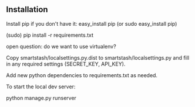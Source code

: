
Installation
-------------

Install pip if you don't have it:
easy_install pip (or sudo easy_install pip)

(sudo) pip install -r requirements.txt

open question: do we want to use virtualenv?

Copy smartstash/localsettings.py.dist to smartstash/localsettings.py
and fill in any required settings (SECRET_KEY, API_KEY).

Add new python dependencies to requirements.txt as needed.


To start the local dev server:

python manage.py runserver


